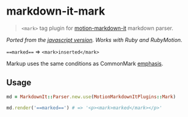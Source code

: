 # markdown-it-mark

> `<mark>` tag plugin for [motion-markdown-it](https://github.com/digitalmoksha/motion-markdown-it) markdown parser.

_Ported from the [javascript version](https://github.com/markdown-it/markdown-it-mark). Works with Ruby and RubyMotion._

`==marked==` => `<mark>inserted</mark>`

Markup uses the same conditions as CommonMark [emphasis](http://spec.commonmark.org/0.15/#emphasis-and-strong-emphasis).

## Usage

```ruby
md = MarkdownIt::Parser.new.use(MotionMarkdownItPlugins::Mark)

md.render('==marked==') # => '<p><mark>marked</mark></p>'
```
